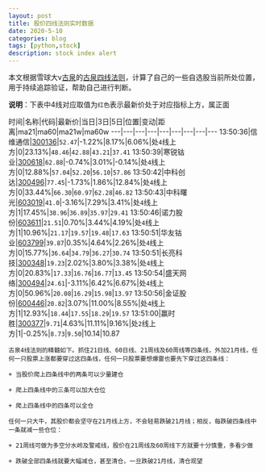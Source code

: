```yaml
---
layout: post
title: 股价四线法则实时数据
date: 2020-5-10
categories: blog
tags: [python,stock]
description: stock index alert
---
```



本文根据雪球大v[古泉](https://xueqiu.com/u/7148646888)的[古泉四线法则](https://xueqiu.com/7148646888/130498192)，计算了自己的一些自选股当前所处位置，用于持续追踪验证，帮助自己进行判断。

**说明**：下表中4线对应取值为`红色`表示最新价处于对应指标上方，属正面

时间|名称|代码|最新价|当日|3日|5日|位置|变动|距离|ma21|ma60|ma21w|ma60w
---|---|---|---|---|---|---|---|---
13:50:36|信维通信|[300136](https://xueqiu.com/S/SZ300136)|`52.47`|-1.22%|8.17%|6.06%|处`4`线上方|0|23.13%|`48.46`|`42.88`|`43.21`|`37.41`
13:50:39|寒锐钴业|[300618](https://xueqiu.com/S/SZ300618)|`62.88`|-0.74%|3.01%|-0.14%|处`4`线上方|0|12.88%|`57.04`|`52.20`|`56.10`|`57.86`
13:50:42|中科创达|[300496](https://xueqiu.com/S/SZ300496)|`77.45`|-1.73%|1.86%|12.84%|处`4`线上方|0|33.44%|`66.30`|`60.97`|`62.28`|`46.82`
13:50:43|中科曙光|[603019](https://xueqiu.com/S/SH603019)|`41.0`|-3.16%|7.29%|3.41%|处`4`线上方|1|17.45%|`38.96`|`36.89`|`35.97`|`29.41`
13:50:46|诺力股份|[603611](https://xueqiu.com/S/SH603611)|`21.51`|0.70%|3.44%|4.19%|处`4`线上方|1|10.96%|`21.17`|`19.57`|`19.48`|`17.63`
13:50:51|华友钴业|[603799](https://xueqiu.com/S/SH603799)|`39.87`|0.35%|4.64%|2.26%|处`4`线上方|0|15.77%|`36.64`|`34.79`|`36.27`|`30.74`
13:50:51|长亮科技|[300348](https://xueqiu.com/S/SZ300348)|`19.23`|2.02%|3.80%|3.38%|处`4`线上方|0|20.83%|`17.33`|`16.76`|`16.77`|`13.45`
13:50:54|盛天网络|[300494](https://xueqiu.com/S/SZ300494)|`24.61`|-3.11%|6.42%|6.67%|处`4`线上方|0|50.96%|`20.08`|`16.29`|`15.98`|`13.97`
13:50:56|金证股份|[600446](https://xueqiu.com/S/SH600446)|`20.82`|3.07%|11.00%|8.55%|处`4`线上方|1|12.93%|`18.44`|`17.55`|`18.29`|`19.57`
13:51:00|赢时胜|[300377](https://xueqiu.com/S/SZ300377)|`9.71`|4.63%|11.11%|9.16%|处`2`线上方|1|-0.25%|`8.73`|`9.50`|10.14|10.87

```
古泉4线法则的精髓如下。抓住21日线、60日线、21周线及60周线等四条线，外加21月线，任何一只股票上涨都要穿过这四条线，任何一只股票要想爆雷也要先下穿过这四条线：

+ 当股价爬上四条线中的两条可以少量建仓

+ 爬上四条线中的三条可以加大仓位

+ 爬上四条线中的四条可以全仓

任何一只大牛，其股价都会坚守在21月线上方，不会轻易跌破21月线；相反，每跌破四条线中一条就减一些仓位：

+ 21周线可做为多空分水岭及警戒线，股价在21周线及60周线下方就要十分慎重，多看少做

+ 跌破全部四条线就要大幅减仓，甚至清仓，一旦跌破21月线，清仓观望
```